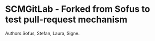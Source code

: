 SCMGitLab - Forked from Sofus to test pull-request mechanism
=========
Authors Sofus, Stefan, Laura, Signe. 
